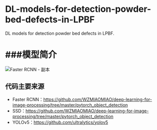 # DL-models-for-detection-powder-bed-defects-in-LPBF
DL models for detection powder bed defects in LPBF.


# ###模型简介
![Faster RCNN - 副本](https://user-images.githubusercontent.com/67319838/220785591-846e230b-1d75-4187-9a64-4e2c7bcd8adb.jpg)






## 代码主要来源
* Faster RCNN：https://github.com/WZMIAOMIAO/deep-learning-for-image-processing/tree/master/pytorch_object_detection
* SSD：https://github.com/WZMIAOMIAO/deep-learning-for-image-processing/tree/master/pytorch_object_detection
* YOLOv5：https://github.com/ultralytics/yolov5

